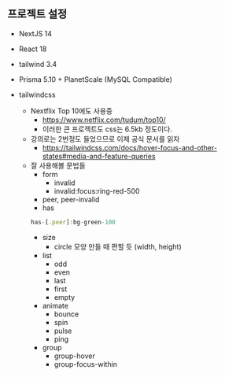 ## 프로젝트 설정
- NextJS 14
- React 18
- tailwind 3.4
- Prisma 5.10 + PlanetScale (MySQL Compatible)

- tailwindcss
	- Nextflix Top 10에도 사용중
		- https://www.netflix.com/tudum/top10/
		- 이러한 큰 프로젝트도 css는 6.5kb 정도이다.
	- 강의로는 2번정도 들었으므로 이제 공식 문서를 읽자
		- https://tailwindcss.com/docs/hover-focus-and-other-states#media-and-feature-queries
	- 잘 사용해볼 문법들
		- form
			- invalid
			- invalid:focus:ring-red-500
		- peer, peer-invalid
		- has
		```ts
		has-[.peer]:bg-green-100
		```
		- size
			- circle 모양 만들 때 편할 듯 (width, height)
		- list
			- odd
			- even
			- last
			- first
			- empty
		- animate
			- bounce
			- spin
			- pulse
			- ping
		- group
			- group-hover
			- group-focus-within